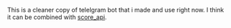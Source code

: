 This is a cleaner copy of telelgram bot that i made and use right now.
I think it can be combined with [score_api](https://github.com/TheEphir/ScoreApi_python).
